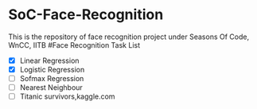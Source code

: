 # SoC-Face-Recognition
This is the repository of face recognition project under Seasons Of Code, WnCC, IITB
#Face Recognition Task List
- [x] Linear Regression
- [x] Logistic Regression
- [ ] Sofmax Regression
- [ ] Nearest Neighbour
- [ ] Titanic survivors,kaggle.com
